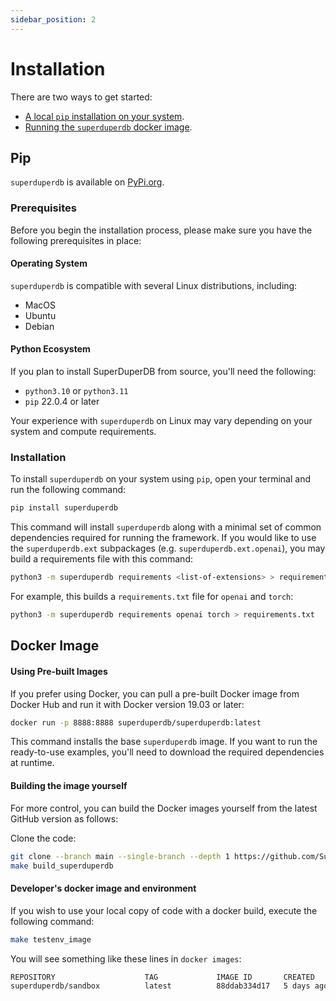```yaml
---
sidebar_position: 2
---
```


# Installation

There are two ways to get started:

- [A local `pip` installation on your system](#pip).
- [Running the `superduperdb` docker image](#docker-image).

## Pip

`superduperdb` is available on [PyPi.org](https://pypi.org/project/superduperdb/).

### Prerequisites

Before you begin the installation process, please make sure you have the following prerequisites in place:

#### Operating System

`superduperdb` is compatible with several Linux distributions, including:

- MacOS
- Ubuntu
- Debian

#### Python Ecosystem

If you plan to install SuperDuperDB from source, you'll need the following:

- `python3.10` or `python3.11`
- `pip` 22.0.4 or later

Your experience with `superduperdb` on Linux may vary depending on your system and compute requirements.

### Installation

To install `superduperdb` on your system using `pip`, open your terminal and run the following command:

```bash
pip install superduperdb
```

This command will install `superduperdb` along with a minimal set of common dependencies required for running the framework.
If you would like to use the `superduperdb.ext` subpackages (e.g. `superduperdb.ext.openai`), you may build a requirements file
with this command:

```bash
python3 -m superduperdb requirements <list-of-extensions> > requirements.txt
```

For example, this builds a `requirements.txt` file for `openai` and `torch`:

```bash
python3 -m superduperdb requirements openai torch > requirements.txt
```

## Docker Image

#### Using Pre-built Images

If you prefer using Docker, you can pull a pre-built Docker image from Docker Hub and run it with Docker version 19.03 or later:

```bash
docker run -p 8888:8888 superduperdb/superduperdb:latest
```

This command installs the base `superduperdb` image. If you want to run the ready-to-use examples, you'll need to download the required  dependencies at runtime. 


#### Building the image yourself

For more control, you can build the Docker images yourself from the latest GitHub version as follows:

Clone the code:

```bash
git clone --branch main --single-branch --depth 1 https://github.com/SuperDuperDB/superduperdb.git
make build_superduperdb
```

#### Developer's docker image and environment

If you wish to use your local copy of code with a docker build, execute the following command:

```bash
make testenv_image
```

You will see something like these lines in `docker images`:

```bash
REPOSITORY                    TAG             IMAGE ID       CREATED        SIZE
superduperdb/sandbox          latest          88ddab334d17   5 days ago     2.69GB
```